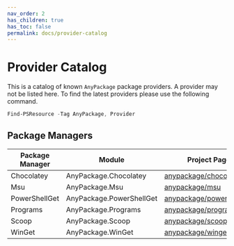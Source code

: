 ```yaml
---
nav_order: 2
has_children: true
has_toc: false
permalink: docs/provider-catalog
---
```


# Provider Catalog

This is a catalog of known `AnyPackage` package providers.
A provider may not be listed here.
To find the latest providers please use the following command.

```powershell
Find-PSResource -Tag AnyPackage, Provider
```

## Package Managers

| Package Manager | Module                   | Project Page    |
| --------------- | ------------------------ | --------------- |
| Chocolatey      | AnyPackage.Chocolatey    | [anypackage/chocolatey](https://github.com/anypackage/chocolatey) |
| Msu             | AnyPackage.Msu           | [anypackage/msu](https://github.com/anypackage/msu) |
| PowerShellGet   | AnyPackage.PowerShellGet | [anypackage/powershellget](https://github.com/anypackage/powershellget) |
| Programs        | AnyPackage.Programs      | [anypackage/programs](https://github.com/anypackage/programs) |
| Scoop           | AnyPackage.Scoop         | [anypackage/scoop](https://github.com/anypackage/scoop) |
| WinGet          | AnyPackage.WinGet        | [anypackage/winget](https://github.com/anypackage/winget) |

